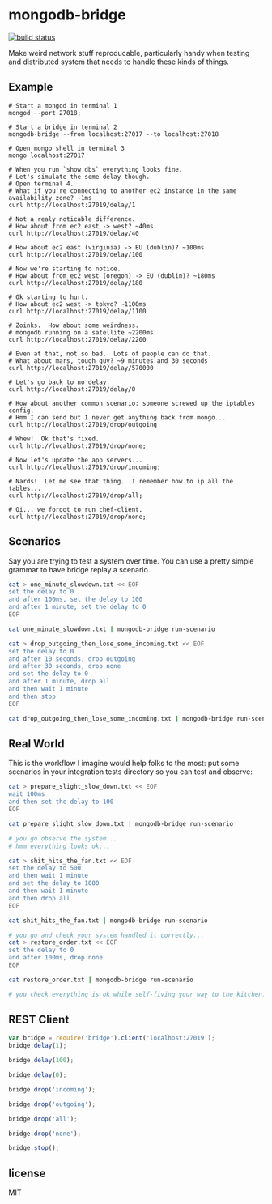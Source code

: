 # mongodb-bridge

[![build status](https://travis-ci.org/mongodb-js/bridge.svg?branch=master)](http://travis-ci.org/mongodb-js/bridge)

Make weird network stuff reproducable, particularly handy when testing
and distributed system that needs to handle these kinds of things.

## Example

```
# Start a mongod in terminal 1
mongod --port 27018;

# Start a bridge in terminal 2
mongodb-bridge --from localhost:27017 --to localhost:27018

# Open mongo shell in terminal 3
mongo localhost:27017

# When you run `show dbs` everything looks fine.
# Let's simulate the some delay though.
# Open terminal 4.
# What if you're connecting to another ec2 instance in the same availability zone? ~1ms
curl http://localhost:27019/delay/1

# Not a realy noticable difference.
# How about from ec2 east -> west? ~40ms
curl http://localhost:27019/delay/40

# How about ec2 east (virginia) -> EU (dublin)? ~100ms
curl http://localhost:27019/delay/100

# Now we're starting to notice.
# How about from ec2 west (oregon) -> EU (dublin)? ~180ms
curl http://localhost:27019/delay/180

# Ok starting to hurt.
# How about ec2 west -> tokyo? ~1100ms
curl http://localhost:27019/delay/1100

# Zoinks.  How about some weirdness.
# mongodb running on a satellite ~2200ms
curl http://localhost:27019/delay/2200

# Even at that, not so bad.  Lots of people can do that.
# What about mars, tough guy? ~9 minutes and 30 seconds
curl http://localhost:27019/delay/570000

# Let's go back to no delay.
curl http://localhost:27019/delay/0

# How about another common scenario: someone screwed up the iptables config.
# Hmm I can send but I never get anything back from mongo...
curl http://localhost:27019/drop/outgoing

# Whew!  Ok that's fixed.
curl http://localhost:27019/drop/none;

# Now let's update the app servers...
curl http://localhost:27019/drop/incoming;

# Nards!  Let me see that thing.  I remember how to ip all the tables...
curl http://localhost:27019/drop/all;

# Oi... we forgot to run chef-client.
curl http://localhost:27019/drop/none;
```

## Scenarios

Say you are trying to test a system over time.  You can use a pretty
simple grammar to have bridge replay a scenario.

```bash
cat > one_minute_slowdown.txt << EOF
set the delay to 0
and after 100ms, set the delay to 100
and after 1 minute, set the delay to 0
EOF

cat one_minute_slowdown.txt | mongodb-bridge run-scenario
```

```bash
cat > drop_outgoing_then_lose_some_incoming.txt << EOF
set the delay to 0
and after 10 seconds, drop outgoing
and after 30 seconds, drop none
and set the delay to 0
and after 1 minute, drop all
and then wait 1 minute
and then stop
EOF

cat drop_outgoing_then_lose_some_incoming.txt | mongodb-bridge run-scenario
```

## Real World

This is the workflow I imagine would help folks to the most: put some
scenarios in your integration tests directory so you can test and observe:

```bash
cat > prepare_slight_slow_down.txt << EOF
wait 100ms
and then set the delay to 100
EOF

cat prepare_slight_slow_down.txt | mongodb-bridge run-scenario

# you go observe the system...
# hmm everything looks ok...

cat > shit_hits_the_fan.txt << EOF
set the delay to 500
and then wait 1 minute
and set the delay to 1000
and then wait 1 minute
and then drop all
EOF

cat shit_hits_the_fan.txt | mongodb-bridge run-scenario

# you go and check your system handled it correctly...
cat > restore_order.txt << EOF
set the delay to 0
and after 100ms, drop none
EOF

cat restore_order.txt | mongodb-bridge run-scenario

# you check everything is ok while self-fiving your way to the kitchen.
```

## REST Client

```javascript
var bridge = require('bridge').client('localhost:27019');
bridge.delay(1);

bridge.delay(100);

bridge.delay(0);

bridge.drop('incoming');

bridge.drop('outgoing');

bridge.drop('all');

bridge.drop('none');

bridge.stop();
```

## license

MIT
